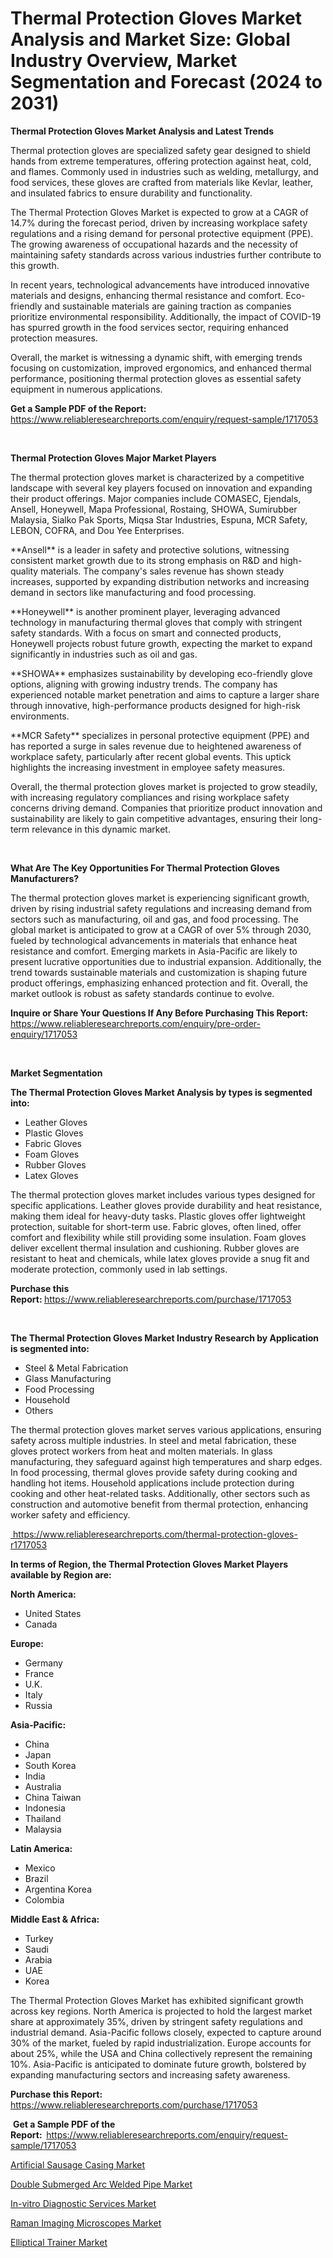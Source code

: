<p><h1>Thermal Protection Gloves Market Analysis and Market Size: Global Industry Overview, Market Segmentation and Forecast (2024 to 2031)</h1></p><p><strong>Thermal Protection Gloves Market Analysis and Latest Trends</strong></p>
<p><p>Thermal protection gloves are specialized safety gear designed to shield hands from extreme temperatures, offering protection against heat, cold, and flames. Commonly used in industries such as welding, metallurgy, and food services, these gloves are crafted from materials like Kevlar, leather, and insulated fabrics to ensure durability and functionality.</p><p>The Thermal Protection Gloves Market is expected to grow at a CAGR of 14.7% during the forecast period, driven by increasing workplace safety regulations and a rising demand for personal protective equipment (PPE). The growing awareness of occupational hazards and the necessity of maintaining safety standards across various industries further contribute to this growth. </p><p>In recent years, technological advancements have introduced innovative materials and designs, enhancing thermal resistance and comfort. Eco-friendly and sustainable materials are gaining traction as companies prioritize environmental responsibility. Additionally, the impact of COVID-19 has spurred growth in the food services sector, requiring enhanced protection measures. </p><p>Overall, the market is witnessing a dynamic shift, with emerging trends focusing on customization, improved ergonomics, and enhanced thermal performance, positioning thermal protection gloves as essential safety equipment in numerous applications.</p></p>
<p><strong>Get a Sample PDF of the Report:&nbsp;</strong> <a href="https://www.reliableresearchreports.com/enquiry/request-sample/1717053?utm_campaign=37&utm_medium=2&utm_source=Github&utm_content=ia&utm_term=13102024&utm_id=thermal-protection-gloves">https://www.reliableresearchreports.com/enquiry/request-sample/1717053</a></p>
<p>&nbsp;</p>
<p><strong>Thermal Protection Gloves Major Market Players</strong></p>
<p><p>The thermal protection gloves market is characterized by a competitive landscape with several key players focused on innovation and expanding their product offerings. Major companies include COMASEC, Ejendals, Ansell, Honeywell, Mapa Professional, Rostaing, SHOWA, Sumirubber Malaysia, Sialko Pak Sports, Miqsa Star Industries, Espuna, MCR Safety, LEBON, COFRA, and Dou Yee Enterprises. </p><p>**Ansell** is a leader in safety and protective solutions, witnessing consistent market growth due to its strong emphasis on R&D and high-quality materials. The company's sales revenue has shown steady increases, supported by expanding distribution networks and increasing demand in sectors like manufacturing and food processing.</p><p>**Honeywell** is another prominent player, leveraging advanced technology in manufacturing thermal gloves that comply with stringent safety standards. With a focus on smart and connected products, Honeywell projects robust future growth, expecting the market to expand significantly in industries such as oil and gas.</p><p>**SHOWA** emphasizes sustainability by developing eco-friendly glove options, aligning with growing industry trends. The company has experienced notable market penetration and aims to capture a larger share through innovative, high-performance products designed for high-risk environments.</p><p>**MCR Safety** specializes in personal protective equipment (PPE) and has reported a surge in sales revenue due to heightened awareness of workplace safety, particularly after recent global events. This uptick highlights the increasing investment in employee safety measures.</p><p>Overall, the thermal protection gloves market is projected to grow steadily, with increasing regulatory compliances and rising workplace safety concerns driving demand. Companies that prioritize product innovation and sustainability are likely to gain competitive advantages, ensuring their long-term relevance in this dynamic market.</p></p>
<p>&nbsp;</p>
<p><strong>What Are The Key Opportunities For Thermal Protection Gloves Manufacturers?</strong></p>
<p><p>The thermal protection gloves market is experiencing significant growth, driven by rising industrial safety regulations and increasing demand from sectors such as manufacturing, oil and gas, and food processing. The global market is anticipated to grow at a CAGR of over 5% through 2030, fueled by technological advancements in materials that enhance heat resistance and comfort. Emerging markets in Asia-Pacific are likely to present lucrative opportunities due to industrial expansion. Additionally, the trend towards sustainable materials and customization is shaping future product offerings, emphasizing enhanced protection and fit. Overall, the market outlook is robust as safety standards continue to evolve.</p></p>
<p><strong>Inquire or Share Your Questions If Any Before Purchasing This Report:</strong> <a href="https://www.reliableresearchreports.com/enquiry/pre-order-enquiry/1717053?utm_campaign=37&utm_medium=2&utm_source=Github&utm_content=ia&utm_term=13102024&utm_id=thermal-protection-gloves">https://www.reliableresearchreports.com/enquiry/pre-order-enquiry/1717053</a></p>
<p>&nbsp;</p>
<p><strong>Market Segmentation</strong></p>
<p><strong>The Thermal Protection Gloves Market Analysis by types is segmented into:</strong></p>
<p><ul><li>Leather Gloves</li><li>Plastic Gloves</li><li>Fabric Gloves</li><li>Foam Gloves</li><li>Rubber Gloves</li><li>Latex Gloves</li></ul></p>
<p><p>The thermal protection gloves market includes various types designed for specific applications. Leather gloves provide durability and heat resistance, making them ideal for heavy-duty tasks. Plastic gloves offer lightweight protection, suitable for short-term use. Fabric gloves, often lined, offer comfort and flexibility while still providing some insulation. Foam gloves deliver excellent thermal insulation and cushioning. Rubber gloves are resistant to heat and chemicals, while latex gloves provide a snug fit and moderate protection, commonly used in lab settings.</p></p>
<p><strong>Purchase this Report:&nbsp;</strong><a href="https://www.reliableresearchreports.com/purchase/1717053?utm_campaign=37&utm_medium=2&utm_source=Github&utm_content=ia&utm_term=13102024&utm_id=thermal-protection-gloves">https://www.reliableresearchreports.com/purchase/1717053</a></p>
<p>&nbsp;</p>
<p><strong>The Thermal Protection Gloves Market Industry Research by Application is segmented into:</strong></p>
<p><ul><li>Steel & Metal Fabrication</li><li>Glass Manufacturing</li><li>Food Processing</li><li>Household</li><li>Others</li></ul></p>
<p><p>The thermal protection gloves market serves various applications, ensuring safety across multiple industries. In steel and metal fabrication, these gloves protect workers from heat and molten materials. In glass manufacturing, they safeguard against high temperatures and sharp edges. In food processing, thermal gloves provide safety during cooking and handling hot items. Household applications include protection during cooking and other heat-related tasks. Additionally, other sectors such as construction and automotive benefit from thermal protection, enhancing worker safety and efficiency.</p></p>
<p><a href="https://www.reliableresearchreports.com/thermal-protection-gloves-r1717053?utm_campaign=37&utm_medium=2&utm_source=Github&utm_content=ia&utm_term=13102024&utm_id=thermal-protection-gloves">&nbsp;https://www.reliableresearchreports.com/thermal-protection-gloves-r1717053</a></p>
<p><strong>In terms of Region, the Thermal Protection Gloves Market Players available by Region are:</strong></p>
<p>
    <p> <strong> North America: </strong>
        <ul>
            <li>United States</li>
            <li>Canada</li>
        </ul>
        </p> 
    <p> <strong> Europe: </strong>
        <ul>
            <li>Germany</li>
            <li>France</li>
            <li>U.K.</li>
            <li>Italy</li>
            <li>Russia</li>
        </ul>
        </p> 
    <p> <strong> Asia-Pacific: </strong>
        <ul>
            <li>China</li>
            <li>Japan</li>
            <li>South Korea</li>
            <li>India</li>
            <li>Australia</li>
            <li>China Taiwan</li>
            <li>Indonesia</li>
            <li>Thailand</li>
            <li>Malaysia</li>
        </ul>
        </p> 
    <p> <strong> Latin America: </strong>
        <ul>
            <li>Mexico</li>
            <li>Brazil</li>
            <li>Argentina Korea</li>
            <li>Colombia</li>
        </ul>
        </p> 
    <p> <strong> Middle East & Africa: </strong>
        <ul>
            <li>Turkey</li>
            <li>Saudi</li>
            <li>Arabia</li>
            <li>UAE</li>
            <li>Korea</li>
        </ul>
    </p>
    </p>
<p><p>The Thermal Protection Gloves Market has exhibited significant growth across key regions. North America is projected to hold the largest market share at approximately 35%, driven by stringent safety regulations and industrial demand. Asia-Pacific follows closely, expected to capture around 30% of the market, fueled by rapid industrialization. Europe accounts for about 25%, while the USA and China collectively represent the remaining 10%. Asia-Pacific is anticipated to dominate future growth, bolstered by expanding manufacturing sectors and increasing safety awareness.</p></p>
<p><strong>Purchase this Report: </strong><a href="https://www.reliableresearchreports.com/purchase/1717053?utm_campaign=37&utm_medium=2&utm_source=Github&utm_content=ia&utm_term=13102024&utm_id=thermal-protection-gloves">https://www.reliableresearchreports.com/purchase/1717053</a></p>
<p>&nbsp;<strong>Get a Sample PDF of the Report:&nbsp;&nbsp;</strong><a href="https://www.reliableresearchreports.com/enquiry/request-sample/1717053?utm_campaign=37&utm_medium=2&utm_source=Github&utm_content=ia&utm_term=13102024&utm_id=thermal-protection-gloves">https://www.reliableresearchreports.com/enquiry/request-sample/1717053</a></p>
<p><strong></strong></p>
<p><p><a href="https://github.com/ChristianClark406/Market-Research-Report-List-1/blob/main/artificial-sausage-casing-market.md?utm_campaign=37&utm_medium=2&utm_source=Github&utm_content=ia&utm_term=13102024&utm_id=thermal-protection-gloves">Artificial Sausage Casing Market</a></p><p><a href="https://issuu.com/reportprime-2/docs/double-submerged-arc-welded-pipe-ma_82b15b784f91f8?utm_campaign=37&utm_medium=2&utm_source=Github&utm_content=ia&utm_term=13102024&utm_id=thermal-protection-gloves">Double Submerged Arc Welded Pipe Market</a></p><p><a href="https://www.linkedin.com/pulse/pioneering-growth-analyzing-global-in-vitro-diagnostic-services-vietf?utm_campaign=37&utm_medium=2&utm_source=Github&utm_content=ia&utm_term=13102024&utm_id=thermal-protection-gloves">In-vitro Diagnostic Services Market</a></p><p><a href="https://www.linkedin.com/pulse/global-raman-imaging-microscopes-market-analysis-key-trends-rcwuf?utm_campaign=37&utm_medium=2&utm_source=Github&utm_content=ia&utm_term=13102024&utm_id=thermal-protection-gloves">Raman Imaging Microscopes Market</a></p><p><a href="https://issuu.com/reportprime-2/docs/elliptical-trainer-market-size-2030_33c29f2dcbc2d9?utm_campaign=37&utm_medium=2&utm_source=Github&utm_content=ia&utm_term=13102024&utm_id=thermal-protection-gloves">Elliptical Trainer Market</a></p></p>